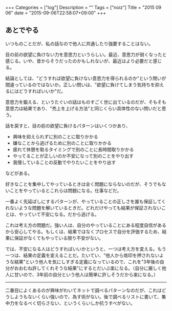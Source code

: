 +++
Categories = ["log"]
Description = ""
Tags = ["noiz"]
Title = "2015 09 06"
date = "2015-09-06T22:58:07+09:00"
+++

## あとでやる
いつものことだが、私の話なので他人に共通したり強要することはない。

目の前の欲望に負けない力を意思力というらしい。最近、意思力が弱くなったと感じる。いや、昔からそうだったのかもしれないが、最近はより必要だと感じる。

結論としては、"どうすれば欲望に負けない意思力を得られるのか"という問いが間違っているのではないか。正しい問いは、"欲望に負けてしまう気持ちを抑えるにはどうすればいいか"だ。

意思力を鍛える、というたぐいの話はものすごく世に出ているのだが、そもそも意思力は結果であり、"売上を上げる方法"と同じくらい具体性のない問いだと思う。

話を戻すと、目の前の欲望に負けるパターンはいくつかあり、

* 興味を抑えられずに別のことに取りかかる
* 嫌なことから逃げるために別のことに取りかかる
* 疲れて休憩を取るタイミングで別のことに長時間取りかかる
* やってることが正しいのか不安になって別のことをやり出す
* 我慢していることの反動でやりたいことをやり出す

などがある。

好きなことを集中してやっているときは全く問題にならないのだが、そうでもないことをやっているとこれらは問題になる。仕事などだ。

一番よく先延ばしにするパターンが、やっていることの正しさを誰も保証してくれないような問題を解いているときだ。どれだけやっても結果が保証されないことは、やっていて不安になる。だから逃げる。

これは考え方の問題だ。強い人は、自分のやっていることにある程度自信があるから安心してやる。もしくは、結果ではなくプロセスで自分を評価するため、結果に保証がなくてもやっている限り不安がない。

では、不安になる人はどうすればいいかというと、一つは考え方を変える。もう一つは、結果の定義を変えることだ。たいてい、"他人から烙印を押されないような結果"という他人を気にしすぎる定義になっているので、これを"3年後の自分がおおむね許してくれそうな結果"にするとだいぶ楽になる。（自分に厳しく他人に甘いので、3年前の自分という他人は簡単に許しそうだから楽になる。）

----

二番目によくあるのが興味がわいてネットで調べるパターンなのだが、これはどうしようもないくらい強いので、為す術がない。後で調べるリストに書いて、集中力をなるべく切らさない、というくらいしか抗うすべがない。